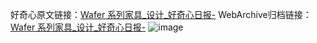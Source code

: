 好奇心原文链接：[Wafer 系列家具_设计_好奇心日报-](https://www.qdaily.com/articles/5661.html)
WebArchive归档链接：[Wafer 系列家具_设计_好奇心日报-](http://web.archive.org/web/20190623165237/https://www.qdaily.com/articles/5661.html)
![image](http://ww3.sinaimg.cn/large/007d5XDply1g3w8ykg963j30u02y1dn7)